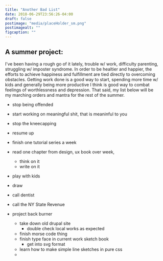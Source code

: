 ```yaml
---
title: "Another Bad List"
date: 2018-06-29T23:56:26-04:00
draft: false
postimage: "media/placeHolder_sm.png"
postimagealt: ""
figcaption: ""
---
```


## A summer project:
I've been having a rough go of it lately, trouble w/ work, difficulty parenting, struggling w/ imposter syndrome. In order to be healtier and happier, the efforts to achieve happiness and fulfillment are tied directly to overcoming obstacles. Getting work done is a good way to start, spending more time w/ kids and generally being more productive I think is good way to combat feelings of worthlessness and depression. That said, my list below will be my marching orders and mantra for the rest of the summer.

- stop being offended
- start working on meaningful shit, that is meaninful to you
- stop the kneecapping

- resume up
- finish one tutorial series a week
- read one chapter from design, ux book over week,
    - think on it
    - write on it

- play with kids

- draw

- call dentist
- call the NY State Revenue

- project back burner
    - take down old drupal site
        - double check local works as expected
    - finish morse code thing
    - finish type face in current work sketch book
        - get into svg format
    - learn how to make simple line sketches in pure css
    - 


